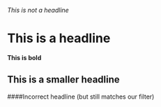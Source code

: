 *This is not a headline*
# This is a headline

**This is bold**

## This is a smaller headline

####Incorrect headline (but still matches our filter)